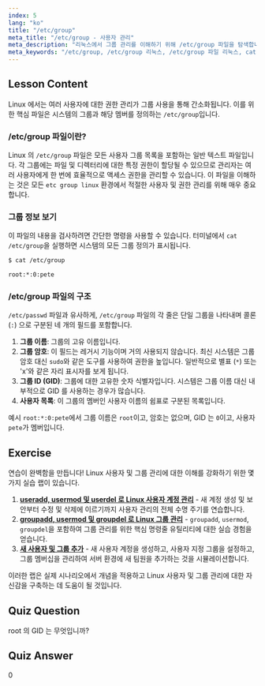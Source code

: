 ```yaml
---
index: 5
lang: "ko"
title: "/etc/group"
meta_title: "/etc/group - 사용자 관리"
meta_description: "리눅스에서 그룹 관리를 이해하기 위해 /etc/group 파일을 탐색합니다. cat /etc/group으로 그룹 데이터를 보는 방법과 GID 및 사용자 목록을 포함한 구조를 이해합니다. 이 가이드는 etc group linux 파일의 필수 사항을 다룹니다."
meta_keywords: "/etc/group, /etc/group 리눅스, /etc/group 파일 리눅스, cat /etc/group, etc group 리눅스, 그룹 관리, GID, 리눅스 권한, 리눅스 그룹"
---
```


## Lesson Content

Linux 에서는 여러 사용자에 대한 권한 관리가 그룹 사용을 통해 간소화됩니다. 이를 위한 핵심 파일은 시스템의 그룹과 해당 멤버를 정의하는 `/etc/group`입니다.

### /etc/group 파일이란?

Linux 의 `/etc/group` 파일은 모든 사용자 그룹 목록을 포함하는 일반 텍스트 파일입니다. 각 그룹에는 파일 및 디렉터리에 대한 특정 권한이 할당될 수 있으므로 관리자는 여러 사용자에게 한 번에 효율적으로 액세스 권한을 관리할 수 있습니다. 이 파일을 이해하는 것은 모든 `etc group linux` 환경에서 적절한 사용자 및 권한 관리를 위해 매우 중요합니다.

### 그룹 정보 보기

이 파일의 내용을 검사하려면 간단한 명령을 사용할 수 있습니다. 터미널에서 `cat /etc/group`을 실행하면 시스템의 모든 그룹 정의가 표시됩니다.

```bash
$ cat /etc/group

root:*:0:pete
```

### /etc/group 파일의 구조

`/etc/passwd` 파일과 유사하게, `/etc/group` 파일의 각 줄은 단일 그룹을 나타내며 콜론 (`:`) 으로 구분된 네 개의 필드를 포함합니다.

1.  **그룹 이름**: 그룹의 고유 이름입니다.
2.  **그룹 암호**: 이 필드는 레거시 기능이며 거의 사용되지 않습니다. 최신 시스템은 그룹 암호 대신 `sudo`와 같은 도구를 사용하여 권한을 높입니다. 일반적으로 별표 (`*`) 또는 'x'와 같은 자리 표시자를 보게 됩니다.
3.  **그룹 ID (GID)**: 그룹에 대한 고유한 숫자 식별자입니다. 시스템은 그룹 이름 대신 내부적으로 GID 를 사용하는 경우가 많습니다.
4.  **사용자 목록**: 이 그룹의 멤버인 사용자 이름의 쉼표로 구분된 목록입니다.

예시 `root:*:0:pete`에서 그룹 이름은 `root`이고, 암호는 없으며, GID 는 `0`이고, 사용자 `pete`가 멤버입니다.

## Exercise

연습이 완벽함을 만듭니다! Linux 사용자 및 그룹 관리에 대한 이해를 강화하기 위한 몇 가지 실습 랩이 있습니다.

1.  **[useradd, usermod 및 userdel 로 Linux 사용자 계정 관리](https://labex.io/ko/labs/comptia-manage-linux-user-accounts-with-useradd-usermod-and-userdel-590837)** - 새 계정 생성 및 보안부터 수정 및 삭제에 이르기까지 사용자 관리의 전체 수명 주기를 연습합니다.
2.  **[groupadd, usermod 및 groupdel 로 Linux 그룹 관리](https://labex.io/ko/labs/comptia-manage-linux-groups-with-groupadd-usermod-and-groupdel-590836)** - `groupadd`, `usermod`, `groupdel`을 포함하여 그룹 관리를 위한 핵심 명령줄 유틸리티에 대한 실습 경험을 얻습니다.
3.  **[새 사용자 및 그룹 추가](https://labex.io/ko/labs/linux-add-new-user-and-group-17987)** - 새 사용자 계정을 생성하고, 사용자 지정 그룹을 설정하고, 그룹 멤버십을 관리하여 서버 환경에 새 팀원을 추가하는 것을 시뮬레이션합니다.

이러한 랩은 실제 시나리오에서 개념을 적용하고 Linux 사용자 및 그룹 관리에 대한 자신감을 구축하는 데 도움이 될 것입니다.

## Quiz Question

root 의 GID 는 무엇입니까?

## Quiz Answer

0
